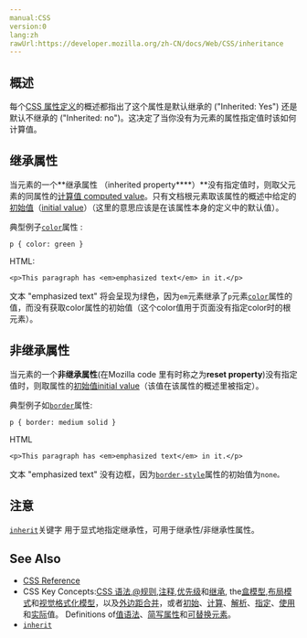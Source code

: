 ```yaml
---
manual:CSS
version:0
lang:zh
rawUrl:https://developer.mozilla.org/zh-CN/docs/Web/CSS/inheritance
---
```





## 概述<a name="概述"></a>


每个[CSS 属性定义](%28731 "en/CSS_Reference")的概述都指出了这个属性是默认继承的 (&quot;Inherited: Yes&quot;) 还是默认不继承的 (&quot;Inherited: no&quot;)。这决定了当你没有为元素的属性指定值时该如何计算值。


## 继承属性<a name="Inherited_properties"></a>


当元素的一个**继承属性 （inherited property****）**没有指定值时，则取父元素的同属性的[计算值 computed value](%32830 "en/CSS/computed_value")。只有文档根元素取该属性的概述中给定的[初始值](%32831 "en/CSS/initial_value")（[initial value](%32831 "en/CSS/initial_value")）（这里的意思应该是在该属性本身的定义中的默认值）。



典型例子[`color`](%25891 "The color property sets the foreground color of an element's text content, and its decorations. It doesn't affect any other characteristic of the element; it should really be called text-color and would have been named so, save for historical reasons and its appearance in CSS Level 1.")属性 :


```
p { color: green }
```


HTML:


```
<p>This paragraph has <em>emphasized text</em> in it.</p>
```


文本 &quot;emphasized text&quot; 将会呈现为绿色，因为`em`元素继承了`p`元素[`color`](%25891 "The color property sets the foreground color of an element's text content, and its decorations. It doesn't affect any other characteristic of the element; it should really be called text-color and would have been named so, save for historical reasons and its appearance in CSS Level 1.")属性的值，而没有获取color属性的初始值（这个color值用于页面没有指定color时的根元素）。


## 非继承属性<a name="Non-inherited_properties"></a>


当元素的一个**非继承属性**(在Mozilla code 里有时称之为**reset property**)没有指定值时，则取属性的[初始值initial value](%32831 "en/CSS/initial_value")（该值在该属性的概述里被指定）。



典型例子如[`border`](%146 "CSS的border属性是一个用于设置各种单独的边界属性的简写属性。border可以用于设置一个或多个以下属性的值： border-width, border-style, border-color。")属性:


```
p { border: medium solid }
```


HTML


```
<p>This paragraph has <em>emphasized text</em> in it.</p>
```


文本 &quot;emphasized text&quot; 没有边框，因为[`border-style`](%27859 "border-style 是一个 CSS 简写属性，用来设定元素所有边框的样式。")属性的初始值为`none。`


## 注意<a name="Notes"></a>


[`inherit`](%28010 "此页面仍未被本地化, 期待您的翻译!")关键字 用于显式地指定继承性，可用于继承性/非继承性属性。


## See Also<a name="See_Also"></a>

* [CSS Reference](%28731 "CSS Reference")
* CSS Key Concepts:[CSS 语法](%28294 "语法"),[@规则](%27793 "@规则"),[注释](%28295 "注释"),[优先级](%28298 "优先级")和[继承](%28299 "继承"), the[盒模型](%28362 "盒模型"),[布局模式](%28315 "CSS 布局模式")和[视觉格式化模型](%28314 "视觉格式化模型")，以及[外边距合并](%28312 "外边距合并")，或者[初始](%28302 "初始值")、[计算](%28304 "计算值")、[解析](%28307 "解析值")、[指定](%28303 "指定值")、[使用](%28305 "使用值")和[实际](%28306 "实际值")值。 Definitions of[值语法](%28363 "值定义语法")、[简写属性](%28300 "简写属性")和[可替换元素](%28311 "可替换元素")。
* [`inherit`](%28010 "此页面仍未被本地化, 期待您的翻译!")



